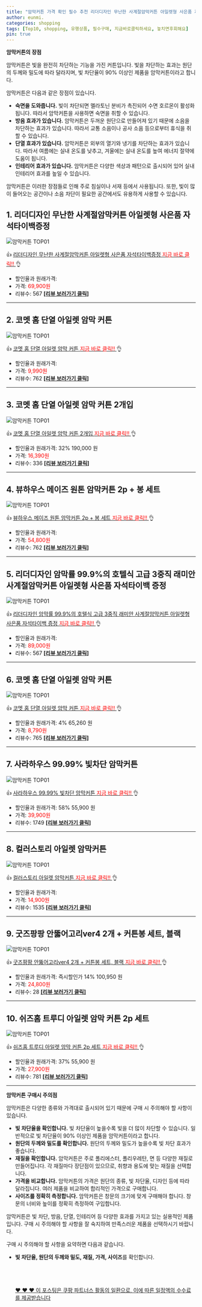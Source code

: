 ```yaml
---
title: "암막커튼 가격 확인 필수 추천 리더디자인 무난한 사계절암막커튼 아일렛형 사은품 자석타이백증정 비교 장점 구매가이드"
author: eunmi.
categories: shopping
tags: [Top10, shopping, 유행상품, 필수구매, 지금바로클릭하세요, 놓치면후회해요]
pin: true
---
```

**암막커튼의 장점**

암막커튼은 빛을 완전히 차단하는 기능을 가진 커튼입니다. 빛을 차단하는 효과는 원단의 두께와 밀도에 따라 달라지며, 빛 차단율이 90% 이상인 제품을 암막커튼이라고 합니다.

암막커튼은 다음과 같은 장점이 있습니다.

* **숙면을 도와줍니다.** 빛이 차단되면 멜라토닌 분비가 촉진되어 수면 호르몬이 활성화됩니다. 따라서 암막커튼을 사용하면 숙면을 취할 수 있습니다.
* **방음 효과가 있습니다.** 암막커튼은 두꺼운 원단으로 만들어져 있기 때문에 소음을 차단하는 효과가 있습니다. 따라서 교통 소음이나 공사 소음 등으로부터 휴식을 취할 수 있습니다.
* **단열 효과가 있습니다.** 암막커튼은 외부의 열기와 냉기를 차단하는 효과가 있습니다. 따라서 여름에는 실내 온도를 낮추고, 겨울에는 실내 온도를 높여 에너지 절약에 도움이 됩니다.
* **인테리어 효과가 있습니다.** 암막커튼은 다양한 색상과 패턴으로 출시되어 있어 실내 인테리어 효과를 높일 수 있습니다.

암막커튼은 이러한 장점들로 인해 주로 침실이나 서재 등에서 사용됩니다. 또한, 빛이 많이 들어오는 공간이나 소음 차단이 필요한 공간에서도 유용하게 사용할 수 있습니다.

   

## 1. 리더디자인 무난한 사계절암막커튼 아일렛형 사은품 자석타이백증정

![암막커튼 TOP01](https://thumbnail7.coupangcdn.com/thumbnails/remote/230x230ex/image/vendor_inventory/0837/8592d135c563b61823469c9d6c61fee0543fbb55370a9416c13255005556.jpg)


👍 [리더디자인 무난한 사계절암막커튼 아일렛형 사은품 자석타이백증정 <font color=red> 지금 바로 클릭!! </font> ](https://link.coupang.com/re/AFFSDP?lptag=AF3617701&subid=GithubCoopas&pageKey=7148743952&traceid=V0-153&itemId=17968152444&vendorItemId=78512454165) 👌 


- 할인율과 원래가격: 
- 가격: <span style='color:red'>69,900원</span>
- 리뷰수: 567  [**[리뷰 보러가기 클릭]**](https://link.coupang.com/re/AFFSDP?lptag=AF3617701&subid=GithubCoopas&pageKey=7148743952&traceid=V0-153&itemId=17968152444&vendorItemId=78512454165)

---


   

## 2. 코멧 홈 단열 아일렛 암막 커튼

![암막커튼 TOP01](https://thumbnail6.coupangcdn.com/thumbnails/remote/230x230ex/image/retail/images/7364858296727398-40993382-5c99-44e8-85ac-8477e90bf8d5.jpg)


👍 [코멧 홈 단열 아일렛 암막 커튼 <font color=red> 지금 바로 클릭!! </font> ](https://link.coupang.com/re/AFFSDP?lptag=AF3617701&subid=GithubCoopas&pageKey=180352941&traceid=V0-153&itemId=2299059486&vendorItemId=84147362548) 👌 


- 할인율과 원래가격: 
- 가격: <span style='color:red'>9,990원</span>
- 리뷰수: 762  [**[리뷰 보러가기 클릭]**](https://link.coupang.com/re/AFFSDP?lptag=AF3617701&subid=GithubCoopas&pageKey=180352941&traceid=V0-153&itemId=2299059486&vendorItemId=84147362548)

---


   

## 3. 코멧 홈 단열 아일렛 암막 커튼 2개입

![암막커튼 TOP01](https://thumbnail9.coupangcdn.com/thumbnails/remote/230x230ex/image/retail/images/6599491629301926-4d334e81-2396-4f5e-a2cd-d16ad0e64ca5.jpg)


👍 [코멧 홈 단열 아일렛 암막 커튼 2개입 <font color=red> 지금 바로 클릭!! </font> ](https://link.coupang.com/re/AFFSDP?lptag=AF3617701&subid=GithubCoopas&pageKey=6711426204&traceid=V0-153&itemId=16836540975&vendorItemId=84015868076) 👌 


- 할인율과 원래가격: 32%  190,000   원
- 가격: <span style='color:red'>16,390원</span>
- 리뷰수: 336  [**[리뷰 보러가기 클릭]**](https://link.coupang.com/re/AFFSDP?lptag=AF3617701&subid=GithubCoopas&pageKey=6711426204&traceid=V0-153&itemId=16836540975&vendorItemId=84015868076)

---


   

## 4. 뷰하우스 메이즈 원톤 암막커튼 2p + 봉 세트

![암막커튼 TOP01](https://thumbnail10.coupangcdn.com/thumbnails/remote/230x230ex/image/retail/images/4613152433106695-815f41a8-78e4-4fd9-a665-44d026b1c675.jpg)


👍 [뷰하우스 메이즈 원톤 암막커튼 2p + 봉 세트 <font color=red> 지금 바로 클릭!! </font> ](https://link.coupang.com/re/AFFSDP?lptag=AF3617701&subid=GithubCoopas&pageKey=5372913328&traceid=V0-153&itemId=7958825082&vendorItemId=75247890268) 👌 


- 할인율과 원래가격: 
- 가격: <span style='color:red'>54,800원</span>
- 리뷰수: 762  [**[리뷰 보러가기 클릭]**](https://link.coupang.com/re/AFFSDP?lptag=AF3617701&subid=GithubCoopas&pageKey=5372913328&traceid=V0-153&itemId=7958825082&vendorItemId=75247890268)

---


   

## 5. 리더디자인 암막률 99.9%의 호텔식 고급 3중직 래미안 사계절암막커튼 아일렛형 사은품 자석타이백 증정

![암막커튼 TOP01](https://thumbnail7.coupangcdn.com/thumbnails/remote/230x230ex/image/vendor_inventory/233a/4a66e071b9c7deb6175261fa396ba2c830cbcc2da88165cfeb7fa2bdc0f6.jpg)


👍 [리더디자인 암막률 99.9%의 호텔식 고급 3중직 래미안 사계절암막커튼 아일렛형 사은품 자석타이백 증정 <font color=red> 지금 바로 클릭!! </font> ](https://link.coupang.com/re/AFFSDP?lptag=AF3617701&subid=GithubCoopas&pageKey=6825698621&traceid=V0-153&itemId=16191006528&vendorItemId=83386153305) 👌 


- 할인율과 원래가격: 
- 가격: <span style='color:red'>89,000원</span>
- 리뷰수: 567  [**[리뷰 보러가기 클릭]**](https://link.coupang.com/re/AFFSDP?lptag=AF3617701&subid=GithubCoopas&pageKey=6825698621&traceid=V0-153&itemId=16191006528&vendorItemId=83386153305)

---


   

## 6. 코멧 홈 단열 아일렛 암막 커튼

![암막커튼 TOP01](https://thumbnail10.coupangcdn.com/thumbnails/remote/230x230ex/image/retail/images/1433676983295342-be6df8c7-87c9-432f-af88-8b4d16f307fa.jpg)


👍 [코멧 홈 단열 아일렛 암막 커튼 <font color=red> 지금 바로 클릭!! </font> ](https://link.coupang.com/re/AFFSDP?lptag=AF3617701&subid=GithubCoopas&pageKey=180352941&traceid=V0-153&itemId=19493476347&vendorItemId=86603117076) 👌 


- 할인율과 원래가격: 4%  65,260   원
- 가격: <span style='color:red'>8,790원</span>
- 리뷰수: 765  [**[리뷰 보러가기 클릭]**](https://link.coupang.com/re/AFFSDP?lptag=AF3617701&subid=GithubCoopas&pageKey=180352941&traceid=V0-153&itemId=19493476347&vendorItemId=86603117076)

---


   

## 7. 사라하우스 99.99% 빛차단 암막커튼

![암막커튼 TOP01](https://thumbnail6.coupangcdn.com/thumbnails/remote/230x230ex/image/retail/images/3728709446456636-e9ccfd62-54c5-41fd-b1d9-412ba15ca952.jpg)


👍 [사라하우스 99.99% 빛차단 암막커튼 <font color=red> 지금 바로 클릭!! </font> ](https://link.coupang.com/re/AFFSDP?lptag=AF3617701&subid=GithubCoopas&pageKey=1474420347&traceid=V0-153&itemId=14397682046&vendorItemId=81641835786) 👌 


- 할인율과 원래가격: 58%  55,900   원
- 가격: <span style='color:red'>39,900원</span>
- 리뷰수: 1749  [**[리뷰 보러가기 클릭]**](https://link.coupang.com/re/AFFSDP?lptag=AF3617701&subid=GithubCoopas&pageKey=1474420347&traceid=V0-153&itemId=14397682046&vendorItemId=81641835786)

---


   

## 8. 컬러스토리 아일렛 암막커튼

![암막커튼 TOP01](https://thumbnail8.coupangcdn.com/thumbnails/remote/230x230ex/image/retail/images/3586130349913272-9aea097c-ee08-4e8c-9b00-015f23d9b76d.jpg)


👍 [컬러스토리 아일렛 암막커튼 <font color=red> 지금 바로 클릭!! </font> ](https://link.coupang.com/re/AFFSDP?lptag=AF3617701&subid=GithubCoopas&pageKey=1287289&traceid=V0-153&itemId=5583340&vendorItemId=3007074783) 👌 


- 할인율과 원래가격: 
- 가격: <span style='color:red'>14,900원</span>
- 리뷰수: 1535  [**[리뷰 보러가기 클릭]**](https://link.coupang.com/re/AFFSDP?lptag=AF3617701&subid=GithubCoopas&pageKey=1287289&traceid=V0-153&itemId=5583340&vendorItemId=3007074783)

---


   

## 9. 굿즈팡팡 안뚫어고리ver4 2개 + 커튼봉 세트, 블랙

![암막커튼 TOP01](https://thumbnail9.coupangcdn.com/thumbnails/remote/230x230ex/image/vendor_inventory/b57c/455db29d2794b904f08654a8cfd33b4182c5f6c4818c20960659e77dc374.jpg)


👍 [굿즈팡팡 안뚫어고리ver4 2개 + 커튼봉 세트, 블랙 <font color=red> 지금 바로 클릭!! </font> ](https://link.coupang.com/re/AFFSDP?lptag=AF3617701&subid=GithubCoopas&pageKey=4677722087&traceid=V0-153&itemId=11300489833&vendorItemId=81178378336) 👌 


- 할인율과 원래가격: 즉시할인가 14%  100,950   원
- 가격: <span style='color:red'>24,800원</span>
- 리뷰수: 28  [**[리뷰 보러가기 클릭]**](https://link.coupang.com/re/AFFSDP?lptag=AF3617701&subid=GithubCoopas&pageKey=4677722087&traceid=V0-153&itemId=11300489833&vendorItemId=81178378336)

---


   

## 10. 쉬즈홈 트루디 아일렛 암막 커튼 2p 세트

![암막커튼 TOP01](https://thumbnail8.coupangcdn.com/thumbnails/remote/230x230ex/image/retail/images/6497634619555309-4ecdabaa-84b3-443a-9ddb-30b5bfe8147d.jpg)


👍 [쉬즈홈 트루디 아일렛 암막 커튼 2p 세트 <font color=red> 지금 바로 클릭!! </font> ](https://link.coupang.com/re/AFFSDP?lptag=AF3617701&subid=GithubCoopas&pageKey=5581290949&traceid=V0-153&itemId=125143242&vendorItemId=3255615514) 👌 


- 할인율과 원래가격: 37%  55,900   원
- 가격: <span style='color:red'>27,900원</span>
- 리뷰수: 781  [**[리뷰 보러가기 클릭]**](https://link.coupang.com/re/AFFSDP?lptag=AF3617701&subid=GithubCoopas&pageKey=5581290949&traceid=V0-153&itemId=125143242&vendorItemId=3255615514)

---
**암막커튼 구매시 주의점**

암막커튼은 다양한 종류와 가격대로 출시되어 있기 때문에 구매 시 주의해야 할 사항이 있습니다.

* **빛 차단율을 확인합니다.** 빛 차단율이 높을수록 빛을 더 많이 차단할 수 있습니다. 일반적으로 빛 차단율이 90% 이상인 제품을 암막커튼이라고 합니다.
* **원단의 두께와 밀도를 확인합니다.** 원단의 두께와 밀도가 높을수록 빛 차단 효과가 좋습니다.
* **재질을 확인합니다.** 암막커튼은 주로 폴리에스터, 폴리우레탄, 면 등 다양한 재질로 만들어집니다. 각 재질마다 장단점이 있으므로, 취향과 용도에 맞는 재질을 선택합니다.
* **가격을 비교합니다.** 암막커튼의 가격은 원단의 종류, 빛 차단율, 디자인 등에 따라 달라집니다. 여러 제품을 비교하여 합리적인 가격으로 구매합니다.
* **사이즈를 정확히 측정합니다.** 암막커튼은 창문의 크기에 맞게 구매해야 합니다. 창문의 너비와 높이를 정확히 측정하여 구입합니다.

암막커튼은 빛 차단, 방음, 단열, 인테리어 등 다양한 효과를 가지고 있는 실용적인 제품입니다. 구매 시 주의해야 할 사항을 잘 숙지하여 만족스러운 제품을 선택하시기 바랍니다.

구매 시 주의해야 할 사항을 요약하면 다음과 같습니다.

* **빛 차단율, 원단의 두께와 밀도, 재질, 가격, 사이즈**를 확인합니다.<br><br><br><br><br> [ ❤ ❤ ❤ 이 포스팅은 쿠팡 파트너스 활동의 일환으로, 이에 따른 일정액의 수수료를 제공받습니다](https://link.coupang.com/a/bcEFyh)